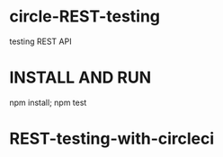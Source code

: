 # circle-REST-testing
testing REST API

# INSTALL AND RUN
 npm install; npm test
# REST-testing-with-circleci
